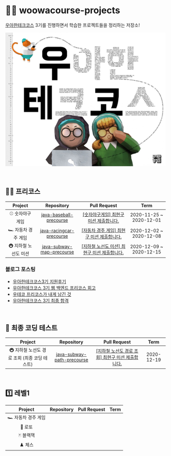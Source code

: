 # 👨‍💻 woowacourse-projects
[우아한테크코스](https://woowacourse.github.io/) 3기를 진행하면서 학습한 프로젝트들을 정리하는 저장소!

![image](./image/woowa-course-3.jpeg)

<br>

## 👨‍🏫 프리코스
|Project|Repository|Pull Request|Term|
|:------:|:---------:|:-----------:|:-----:|
⚾ 숫자야구게임 |[java-baseball-precourse](https://github.com/Hyeon9mak/java-baseball-precourse/tree/Hyeon9mak)|[[숫자야구게임] 최현구 미션 제출합니다.](https://github.com/woowacourse/java-baseball-precourse/pull/284)|2020-11-25 ~ 2020-12-01
🏎️ 자동차 경주 게임 |[java-racingcar-precourse](https://github.com/Hyeon9mak/java-racingcar-precourse/tree/Hyeon9mak)|[[자동차 경주 게임] 최현구 미션 제출합니다.](https://github.com/woowacourse/java-racingcar-precourse/pull/269)|2020-12-02 ~ 2020-12-08
🚇 지하철 노선도 미션 |[java-subway-map-precourse](https://github.com/Hyeon9mak/java-subway-map-precourse/tree/Hyeon9mak)|[[지하철 노선도 미션] 최현구 미션 제출합니다.](https://github.com/woowacourse/java-subway-map-precourse/pull/37)|2020-12-09 ~ 2020-12-15

### 블로그 포스팅
- [우아한테크코스3기 지원후기](https://hyeon9mak.github.io/우아한테크코스3기-지원후기/)
- [우아한테크코스 3기 웹 백엔드 프리코스 회고](https://hyeon9mak.github.io/우아한테크코스-3기-웹-백엔드-프리코스-회고/)
- [우테코 프리코스가 내게 남긴 것](https://hyeon9mak.github.io/우테코-프리코스가-내게-남긴-것/)
- [우아한테크코스 3기 최종 합격](https://hyeon9mak.github.io/우아한테크코스-3기-최종-합격/)

<br>

## 📜 최종 코딩 테스트
|Project|Repository|Pull Request|Term|
|:------:|:---------:|:-----------:|:-----:|
🚇 지하철 노선도 경로 조회 (최종 코딩 테스트)|[java-subway-path-precourse](https://github.com/Hyeon9mak/java-subway-path-precourse/tree/Hyeon9mak)|[[지하철 노선도 경로 조회] 최현구 미션 제출합니다.](https://github.com/woowacourse/java-subway-path-precourse/pull/15)|2020-12-19

<br>

## 1️⃣ 레벨1
|Project|Repository|Pull Request|Term|
|:------:|:---------:|:-----------:|:-----:|
🏎️ 자동차 경주 게임|
🎱 로또|
🃏 블랙잭|
♟️ 체스|
